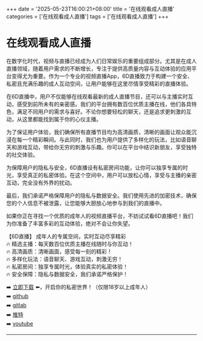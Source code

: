 +++
date = '2025-05-23T16:00:21+08:00'
title = '在线观看成人直播'
categories = ['在线观看成人直播']
tags = ['在线观看成人直播']
+++

# 在线观看成人直播

在数字化时代，视频与直播已经成为人们日常娱乐的重要组成部分。尤其是在成人直播领域，随着用户需求的不断增长，专注于提供高质量内容与互动体验的应用平台变得尤为重要。作为一个专业的视频直播App，6D直播致力于构建一个安全、私密且充满乐趣的成人互动空间，让用户能够在这里尽情享受精彩的直播体验。

在6D直播中，用户不仅能够在线观看最新的成人直播节目，还可以与主播实时互动，感受到前所未有的亲密感。我们的平台拥有数百位优质主播在线，他们各具特色，满足不同用户的需求与喜好。不论你想要轻松的聊天，还是追求更刺激的互动，从这里都能找到属于你的心仪主播。

为了保证用户体验，我们确保所有直播节目均为高清画质，清晰的画面让观众能沉浸在每一个精彩瞬间。与此同时，我们也为用户提供了多样化的玩法，比如语音聊天和游戏互动，带给你无穷的刺激与乐趣。你可以在平台中结识新朋友，享受独特的社交体验。

为保障用户的隐私与安全，6D直播设有私密房间功能，让你可以独享专属的时光，享受真正的私密体验。在这个空间中，用户可以放松心情，享受与主播的亲密互动，完全没有外界的扰动。

最后，我们承诺严格保障用户的隐私与数据安全。我们使用先进的加密技术，确保您的个人信息不被泄露，让您能够大胆放心地参与到我们的直播中。

如果你正在寻找一个优质的成年人的视频直播平台，不妨试试看6D直播吧！我们为你准备了丰富多彩的互动体验，绝对不会让你失望。

【6D直播】
成年人的专属空间，实时互动尽享精彩  
🔥 精选主播：每天数百位优质主播在线随时与你互动！  
🔥 高清画质：清晰画面，感受每一刻的精彩！  
🔥 多样化玩法：语音聊天、游戏互动，刺激无穷！  
🔥 私密房间：独享专属时光，体验真实的私密体验！  
🔥 安全保障：隐私与数据安全，我们承诺严格保护！  

➡️ [立即下载](https://down123.s3.ap-east-1.amazonaws.com/down/down.html?channelCode=blog) ⬅️，开启你的私密世界！（仅限18岁以上成年人）  
➡️ [github](https://aldult-live.github.io/)  
➡️ [gitlab](https://seo-09598d.gitlab.io/)  
➡️ [推特](https://x.com/wegame33)  
➡️ [youtube](https://www.youtube.com/@6Dlive)  

---
